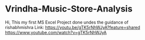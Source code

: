# Vrindha-Music-Store-Analysis

Hi,
This my first MS Excel Project 
done undes the guidance of rishabhmishra
Link:
https://youtu.be/gTK5rNhWJyA?feature=shared
https://www.youtube.com/watch?v=gTK5rNhWJyA
